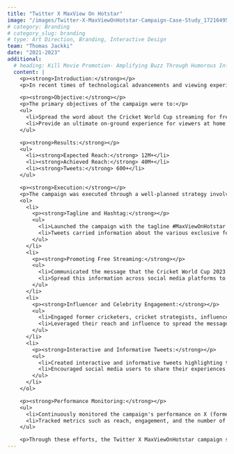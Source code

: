 ```yaml
---
title: "Twitter X MaxView On Hotstar"
image: "/images/Twitter-X-MaxViewOnHotstar-Campaign-Case-Study_1721649578384.png"
# category: Branding
# category_slug: branding
# type: Art Direction, Branding, Interactive Design
team: "Thomas Jackki"
date: "2021-2023"
additional:
  # heading: Kill Movie Promotion- Amplifying Buzz Through Humorous Influencer Collaborations
  content: |
    <p><strong>Introduction:</strong></p>
    <p>In recent times of technological advancements and viewing experiences, Hotstar introduced an innovative approach to online streaming of cricket matches using on-field cameras integrated into the app. This provided a unique on-ground experience for audiences sitting comfortably at home. Leveraging the craze for cricket among Indians, this strategy aimed to enhance the viewing experience through new-age in-app features.</p>

    <p><strong>Objective:</strong></p>
    <p>The primary objectives of the campaign were to:</p>
    <ul>
      <li>Spread the word about the Cricket World Cup streaming for free on X (formerly Twitter).</li>
      <li>Provide an ultimate on-ground experience for viewers at home using the in-app features.</li>
    </ul>

    <p><strong>Results:</strong></p>
    <ul>
      <li><strong>Expected Reach:</strong> 12M+</li>
      <li><strong>Achieved Reach:</strong> 40M+</li>
      <li><strong>Tweets:</strong> 600+</li>
    </ul>

    <p><strong>Execution:</strong></p>
    <p>The campaign was executed through a well-planned strategy involving several key steps:</p>
    <ol>
      <li>
        <p><strong>Tagline and Hashtag:</strong></p>
        <ul>
          <li>Launched the campaign with the tagline #MaxViewOnHotstar to emphasize maximum viewership support on the Hotstar platform.</li>
          <li>Tweets carried information about the various exclusive features available in the app for viewers.</li>
        </ul>
      </li>
      <li>
        <p><strong>Promoting Free Streaming:</strong></p>
        <ul>
          <li>Communicated the message that the Cricket World Cup 2023 would be streamed on the app for free.</li>
          <li>Spread this information across social media platforms to maximize reach and engagement.</li>
        </ul>
      </li>
      <li>
        <p><strong>Influencer and Celebrity Engagement:</strong></p>
        <ul>
          <li>Engaged former cricketers, cricket strategists, influencers, and various users to participate in the campaign.</li>
          <li>Leveraged their reach and influence to spread the message and drive engagement.</li>
        </ul>
      </li>
      <li>
        <p><strong>Interactive and Informative Tweets:</strong></p>
        <ul>
          <li>Created interactive and informative tweets highlighting the unique in-app features and the free streaming offer.</li>
          <li>Encouraged social media users to share their experiences and excitement using the hashtag #MaxViewOnHotstar.</li>
        </ul>
      </li>
    </ol>

    <p><strong>Performance Monitoring:</strong></p>
    <ul>
      <li>Continuously monitored the campaign's performance on X (formerly Twitter).</li>
      <li>Tracked metrics such as reach, engagement, and the number of tweets to measure success and make necessary adjustments.</li>
    </ul>

    <p>Through these efforts, the Twitter X MaxViewOnHotstar campaign successfully achieved a reach of over 40 million, far exceeding the expected reach of 12 million. The strategic use of influencers, interactive content, and targeted social media promotion played a crucial role in driving engagement and enhancing the viewing experience for cricket fans.</p>
---
```

